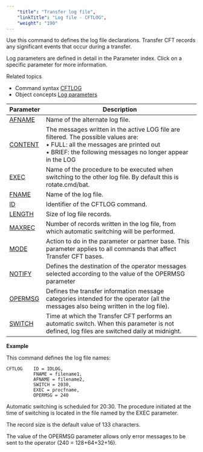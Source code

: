 ```yaml
---
    "title": "Transfer log file",
    "linkTitle": "Log file - CFTLOG",
    "weight": "190"
---
```

Use this command to defines the log file declarations. Transfer CFT
records any significant events that occur during a transfer.

Log parameters are defined in detail in the Parameter index. Click on
a specific parameter for more information.

Related
topics

- Command syntax
    [CFTLOG](../../../command_summary#CFTLOG)
- Object concepts
    [Log parameters]()


| Parameter  | Description  |
| --- | --- |
| [AFNAME](../../../command_summary/parameter_intro/afname)  | Name of the alternate log file. |
| [CONTENT](../../../command_summary/parameter_intro/content) | The messages written in the active LOG file are filtered. The possible values are:<br/> • FULL: all the messages are printed out<br/> • BRIEF: the following messages no longer appear in the LOG |
| [EXEC](../../../command_summary/parameter_intro/exec) | Name of the procedure to be executed when switching to the other log file. By default this is rotate.cmd/bat. |
| [FNAME](../../../command_summary/parameter_intro/fname) | Name of the log file. |
| [ID](../../../command_summary/parameter_intro/id) | Identifier of the CFTLOG command. |
| [LENGTH](../../../command_summary/parameter_intro/length) | Size of log file records. |
| [MAXREC](../../../command_summary/parameter_intro/maxrec) | Number of records written in the log file, from which automatic switching will be performed. |
| [MODE](../../../command_summary/parameter_intro/mode) | Action to do in the parameter or partner base. This parameter applies to all commands that affect Transfer CFT bases. |
| [NOTIFY](../../../command_summary/parameter_intro/notify) | Defines the destination of the operator messages selected according to the value of the OPERMSG parameter |
| [OPERMSG](../../../command_summary/parameter_intro/opermsg) | Defines the transfer information message categories intended for the operator (all the messages also being written in the log file). |
| [SWITCH](../../../command_summary/parameter_intro/switch) | Time at which the Transfer CFT performs an automatic switch. When this parameter is not defined, log files are switched daily at midnight. |


****Example****

This command defines the log file names:

```
CFTLOG    ID = IDLOG,
          FNAME = filename1,
          AFNAME = filename2,
          SWITCH = 2030,
          EXEC = procfname,
          OPERMSG = 240
```

Automatic switching is scheduled for 20:30. The procedure initiated
at the time of switching is located in the file named by the EXEC parameter.

The record size is the default value of 133 characters.

The value of the OPERMSG parameter allows only error messages to be
sent to the operator (240 = 128+64+32+16).
